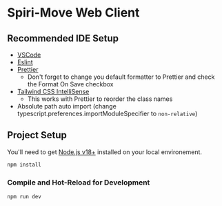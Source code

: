 # Spiri-Move Web Client

## Recommended IDE Setup

- [VSCode](https://code.visualstudio.com/)
- [Eslint](https://marketplace.visualstudio.com/items?itemName=dbaeumer.vscode-eslint)
- [Prettier](https://marketplace.visualstudio.com/items?itemName=esbenp.prettier-vscode)
  - Don't forget to change you default formatter to Prettier and check the Format On Save checkbox
- [Tailwind CSS IntelliSense](https://marketplace.visualstudio.com/items?itemName=bradlc.vscode-tailwindcss)
  - This works with Prettier to reorder the class names
- Absolute path auto import (change typescript.preferences.importModuleSpecifier to `non-relative`)

## Project Setup

You'll need to get [Node.js v18+](https://nodejs.org/en) installed on your local environement.

```sh
npm install
```

### Compile and Hot-Reload for Development

```sh
npm run dev
```
